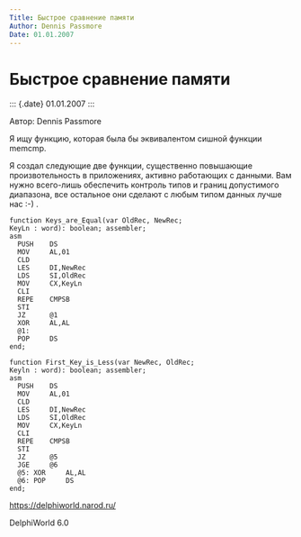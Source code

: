 ```yaml
---
Title: Быстрое сравнение памяти
Author: Dennis Passmore
Date: 01.01.2007
---
```



Быстрое сравнение памяти
========================

::: {.date}
01.01.2007
:::

Автор: Dennis Passmore

Я ищу функцию, которая была бы эквивалентом сишной функции memcmp.

Я создал следующие две функции, существенно повышающие произвотельность
в приложениях, активно работающих с данными. Вам нужно всего-лишь
обеспечить контроль типов и границ допустимого диапазона, все остальное
они сделают с любым типом данных лучше нас :-) .

    function Keys_are_Equal(var OldRec, NewRec;
    KeyLn : word): boolean; assembler;
    asm
      PUSH    DS
      MOV     AL,01
      CLD
      LES     DI,NewRec
      LDS     SI,OldRec
      MOV     CX,KeyLn
      CLI
      REPE    CMPSB
      STI
      JZ      @1
      XOR     AL,AL
      @1:
      POP     DS
    end;

    function First_Key_is_Less(var NewRec, OldRec;
    Keyln : word): boolean; assembler;
    asm
      PUSH    DS
      MOV     AL,01
      CLD
      LES     DI,NewRec
      LDS     SI,OldRec
      MOV     CX,KeyLn
      CLI
      REPE    CMPSB
      STI
      JZ      @5
      JGE     @6
      @5: XOR     AL,AL
      @6: POP     DS
    end;

<https://delphiworld.narod.ru/>

DelphiWorld 6.0
